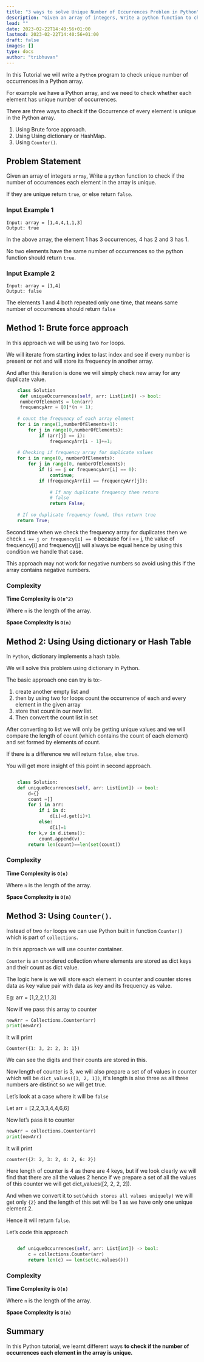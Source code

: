 ```yaml
---
title: "3 ways to solve Unique Number of Occurrences Problem in Python"
description: "Given an array of integers, Write a python function to check if the number of occurrences each element in the array is unique. If they are unique return true, or else return false."
lead: ""
date: 2023-02-22T14:40:56+01:00
lastmod: 2023-02-22T14:40:56+01:00
draft: false
images: []
type: docs
author: "tribhuvan"
---
```


In this Tutorial we will write a `Python` program to check unique number of occurrences in a Python array. 

For example we have a Python array, and we need to check whether each element has unique number of occurrences.

There are three ways to check if the Occurrence of every element is unique in the Python array.

1. Using Brute force approach.
2. Using Using dictionary or HashMap.
3. Using `Counter()`.

## Problem Statement

Given an array of integers `array`, Write a `python` function to check if the number of occurrences each element in the array is unique. 

If they are unique return `true`, or else return `false`.

### Input Example 1

```text
Input: array = [1,4,4,1,1,3]
Output: true
```
In the above array, the element 1 has 3 occurrences, 4 has 2 and 3 has 1. 

No two elements have the same number of occurrences so the python function should return `true`.

### Input Example 2

```text
Input: array = [1,4]
Output: false
```

The elements 1 and 4 both repeated only one time, that means same number of occurrences should return `false`

## Method 1: Brute force approach

In this approach we will be using two `for` loops. 

We will iterate from starting index to last index and see if every number is present or not and will store its frequency in another array. 

And after this iteration is done we will simply check new array for any duplicate value.

```python
    class Solution
     def uniqueOccurrences(self, arr: List[int]) -> bool: 
     numberOfElements = len(arr)
     frequencyArr = [0]*(n + 1);
 
    # count the frequency of each array element
    for i in range(1,numberOfElements+1):
        for j in range(0,numberOfElements):
            if (arr[j] == i):
                frequencyArr[i - 1]+=1;
 
    # Checking if frequency array for duplicate values
    for i in range(0, numberOfElements):
        for j in range(0, numberOfElements):
            if (i == j or frequencyArr[i] == 0):
                continue;
            if (frequencyArr[i] == frequencyArr[j]):
 
                # If any duplicate frequency then return
                # false
                return False;
     
    # If no duplicate frequency found, then return true
    return True;
```
Second time when we check the frequency array for duplicates then we check `i == j or frequency[i] == 0` because for i == j, the value of 
frequency[i] and frequency[j] will always be equal hence by using this condition we handle that case.

This approach may not work for negative numbers so avoid using this if the array contains negative numbers.

### Complexity

**Time Complexity is `O(n^2)`**

Where `n` is the length of the array.

**Space Complexity is `O(n)`**


## Method 2: Using Using dictionary or Hash Table

In `Python`, dictionary implements a hash table.

We will solve this problem using dictionary in Python. 

The basic approach one can try is to:-

1. create another empty list and 
2. then by using two for loops count the occurrence of each and every element in the given array
3. store that count in our new list. 
4. Then convert the count list in set

After converting to list we will only be getting unique values and we will compare the length of count (which contains the count of each element) and set formed by elements of count. 

If there is a difference we will return `false`, else `true`.

You will get more insight of this point in second approach.

```python

    class Solution: 
    def uniqueOccurrences(self, arr: List[int]) -> bool: 
        d={} 
        count =[] 
        for i in arr: 
            if i in d: 
                d[i]=d.get(i)+1 
            else: 
                d[i]=1 
        for k,v in d.items(): 
            count.append(v) 
        return len(count)==len(set(count))

```


### Complexity

**Time Complexity is `O(n)`**

Where `n` is the length of the array.

**Space Complexity is `O(n)`**


## Method 3: Using `Counter()`.

Instead of two `for` loops we can use Python built in function `Counter()` which is part of `collections`.

In this approach we will use counter container. 

`Counter` is an unordered collection where elements are stored as dict keys and their count as dict value. 

The logic here is we will store each element in counter and counter stores data as key value pair with data as key and its frequency as value. 

Eg: arr = [1,2,2,1,1,3] 

Now if we pass this array to counter 

```python
newArr = Collections.Counter(arr) 
print(newArr) 
```

It will print  

```text
Counter({1: 3, 2: 2, 3: 1}) 
```

We can see the digits and their counts are stored in this. 

Now length of counter is 3, we will also prepare a set of of values in counter which will be
`dict_values([3, 2, 1])`, it's length is also three as all three numbers are distinct so we will get true. 

Let’s look at a case where it will be `false` 

Let arr = [2,2,3,3,4,4,6,6] 

Now let’s pass it to counter 

```python
newArr = collections.Counter(arr) 
print(newArr) 
```

It will print  
```
counter({2: 2, 3: 2, 4: 2, 6: 2}) 
```

Here length of counter is 4 as there are 4 keys, but if we look clearly we will find that there are all the values 2 hence if we prepare a set of all the values of this counter we will get dict_values([2, 2, 2, 2]).

And when we convert it to `set(which stores all values uniquely)` we will get only `{2}` and the length of this set will be 1 as we have only one unique element 2. 

Hence it will return `false`. 

Let’s code this approach 


```python

    def uniqueOccurrences(self, arr: List[int]) -> bool: 
        c = collections.Counter(arr) 
        return len(c) == len(set(c.values())) 
```

### Complexity

**Time Complexity is `O(n)`**

Where `n` is the length of the array.

**Space Complexity is `O(n)`**

## Summary

In this Python tutorial, we learnt different ways **to check if the number of occurrences each element in the array is unique.**

